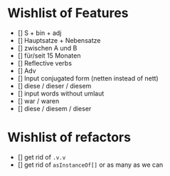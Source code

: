 # Wishlist of Features

- [] S + bin + adj
- [] Hauptsatze + Nebensatze
- [] zwischen A und B
- [] für/seit 15 Monaten
- [] Reflective verbs
- [] Adv
- [] Input conjugated form (netten instead of nett)
- [] diese / dieser / diesem
- [] input words without umlaut
- [] war / waren
- [] diese / diesem / dieser


# Wishlist of refactors

- [] get rid of `.v.v`
- [] get rid of `asInstanceOf[]` or as many as we can